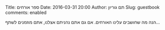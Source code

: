 Title: ספר אורחים
Date: 2016-03-31 20:00
Author: תם גוריון
Slug: guestbook
comments: enabled

הנה מה שחושבים עלינו האורחים. אם גם אתם נהניתם אצלנו, אתם מוזמנים לשתף...
